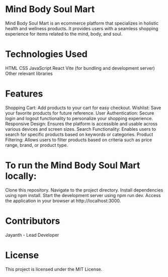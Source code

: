 # Mind Body Soul Mart
Mind Body Soul Mart is an ecommerce platform that specializes in holistic health and wellness products. It provides users with a seamless shopping experience for items related to the mind, body, and soul.

# Technologies Used
HTML
CSS
JavaScript
React
Vite (for bundling and development server)
Other relevant libraries

# Features
Shopping Cart: Add products to your cart for easy checkout.
Wishlist: Save your favorite products for future reference.
User Authentication: Secure login and logout functionality to personalize your shopping experience.
Responsive Design: Ensures the platform is accessible and usable across various devices and screen sizes.
Search Functionality: Enables users to search for specific products based on keywords or categories.
Product Filtering: Allows users to filter products based on criteria such as price range, brand, or product type.


# To run the Mind Body Soul Mart locally:

Clone this repository.
Navigate to the project directory.
Install dependencies using npm install.
Start the development server using npm run dev.
Access the application in your browser at http://localhost:3000.

# Contributors

Jayanth - Lead Developer
# License
This project is licensed under the MIT License.
